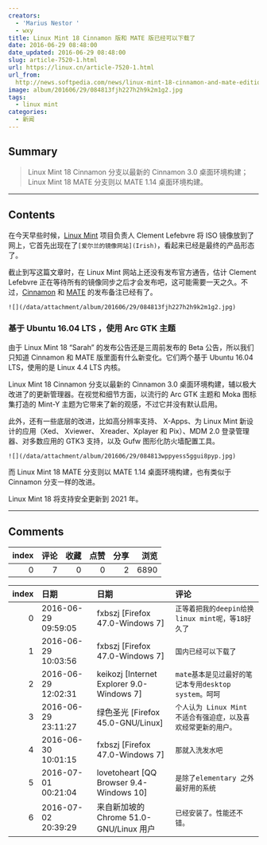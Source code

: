 ```yaml
---
creators:
  - 'Marius Nestor '
  - wxy
title: Linux Mint 18 Cinnamon 版和 MATE 版已经可以下载了
date: 2016-06-29 08:48:00
date_updated: 2016-06-29 08:48:00
slug: article-7520-1.html
url: https://linux.cn/article-7520-1.html
url_from: 
  http://news.softpedia.com/news/linux-mint-18-cinnamon-and-mate-editions-are-now-available-for-download-505756.shtml
image: album/201606/29/084813fjh227h2h9k2m1g2.jpg
tags:
  - linux mint
categories:
  - 新闻
---
```


## Summary

> Linux Mint 18 Cinnamon 分支以最新的 Cinnamon 3.0 桌面环境构建；Linux Mint 18 MATE 分支则以 MATE 1.14 桌面环境构建。

***

<!-- more -->

## Contents

在今天早些时候，[Linux Mint](https://www.linuxmint.com/) 项目负责人 Clement Lefebvre 将 ISO 镜像放到了网上，它首先出现在了`[爱尔兰的镜像网站](Irish)`，看起来已经是最终的产品形态了。

截止到写这篇文章时，在 Linux Mint 网站上还没有发布官方通告，估计 Clement Lefebvre 正在等待所有的镜像同步之后才会发布吧，这可能需要一天之久。不过，[Cinnamon](https://www.linuxmint.com/rel_sarah_cinnamon_whatsnew.php) 和 [MATE](https://www.linuxmint.com/rel_sarah_mate_whatsnew.php) 的发布备注已经有了。

`![](/data/attachment/album/201606/29/084813fjh227h2h9k2m1g2.jpg)`

### 基于 Ubuntu 16.04 LTS ，使用 Arc GTK 主题

由于 Linux Mint 18 “Sarah” 的发布公告还是三周前发布的 Beta 公告，所以我们只知道 Cinnamon 和 MATE 版里面有什么新变化。它们两个基于 Ubuntu 16.04 LTS，使用的是 Linux 4.4 LTS 内核。

Linux Mint 18 Cinnamon 分支以最新的 Cinnamon 3.0 桌面环境构建，辅以极大改进了的更新管理器。在视觉和细节方面，以流行的 Arc GTK 主题和 Moka 图标集打造的 Mint-Y 主题为它带来了新的观感，不过它并没有默认启用。

此外，还有一些底层的改进，比如高分辨率支持、 X-Apps、为 Linux Mint 新设计的应用（Xed、 Xviewer、 Xreader、Xplayer 和 Pix）、MDM 2.0 登录管理器、对多数应用的 GTK3 支持，以及 Gufw 图形化防火墙配置工具。

`![](/data/attachment/album/201606/29/084813wppyess5ggui8pyp.jpg)`

而 Linux Mint 18 MATE 分支则以 MATE 1.14 桌面环境构建，也有类似于 Cinnamon 分支一样的改进。

Linux Mint 18 将支持安全更新到 2021 年。

***

## Comments


|   index |   评论 |   收藏 |   点赞 |   分享 |   浏览 |
|--------:|-------:|-------:|-------:|-------:|-------:|
|       0 |      7 |      0 |      0 |      2 |   6890 |

|   index | 日期                | 日期                                      | 评论                                                           |
|--------:|:--------------------|:------------------------------------------|:---------------------------------------------------------------|
|       0 | 2016-06-29 09:59:05 | fxbszj [Firefox 47.0-Windows 7]           | `正等着把我的deepin给换linux mint呢，等18好久了`               |
|       1 | 2016-06-29 10:03:56 | fxbszj [Firefox 47.0-Windows 7]           | `国内已经可以下载了`                                           |
|       2 | 2016-06-29 12:02:31 | keikozj [Internet Explorer 9.0-Windows 7] | `mate基本是见过最好的笔记本专用desktop system。呵呵`           |
|       3 | 2016-06-29 23:11:27 | 绿色圣光 [Firefox 45.0-GNU/Linux]         | `个人认为 Linux Mint 不适合有强迫症，以及喜欢经常更新的用户。` |
|       4 | 2016-06-30 10:01:15 | fxbszj [Firefox 47.0-Windows 7]           | `那就入洗发水吧`                                               |
|       5 | 2016-07-01 00:21:04 | lovetoheart [QQ Browser 9.4-Windows 10]   | `是除了elementary 之外最好用的系统`                            |
|       6 | 2016-07-02 20:39:29 | 来自新加坡的 Chrome 51.0-GNU/Linux 用户   | `已经安装了。性能还不错。`                                     |
